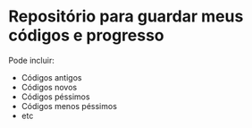 # Repositório para guardar meus códigos e progresso

Pode incluir:
 * Códigos antigos
 * Códigos novos
 * Códigos péssimos
 * Códigos menos péssimos
 * etc
